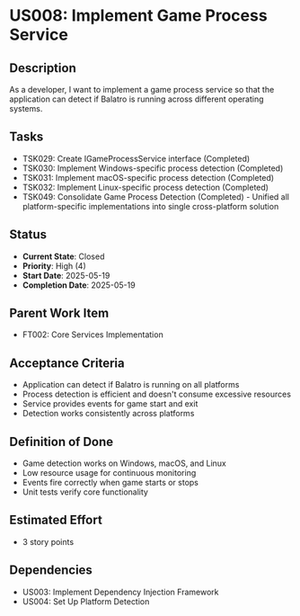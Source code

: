 # US008: Implement Game Process Service

## Description

As a developer, I want to implement a game process service so that the application can detect if Balatro is running across different operating systems.

## Tasks

- TSK029: Create IGameProcessService interface (Completed)
- TSK030: Implement Windows-specific process detection (Completed)
- TSK031: Implement macOS-specific process detection (Completed)
- TSK032: Implement Linux-specific process detection (Completed)
- TSK049: Consolidate Game Process Detection (Completed) - Unified all platform-specific implementations into single cross-platform solution

## Status

- **Current State**: Closed
- **Priority**: High (4)
- **Start Date**: 2025-05-19
- **Completion Date**: 2025-05-19

## Parent Work Item

- FT002: Core Services Implementation

## Acceptance Criteria

- Application can detect if Balatro is running on all platforms
- Process detection is efficient and doesn't consume excessive resources
- Service provides events for game start and exit
- Detection works consistently across platforms

## Definition of Done

- Game detection works on Windows, macOS, and Linux
- Low resource usage for continuous monitoring
- Events fire correctly when game starts or stops
- Unit tests verify core functionality

## Estimated Effort

- 3 story points

## Dependencies

- US003: Implement Dependency Injection Framework
- US004: Set Up Platform Detection
